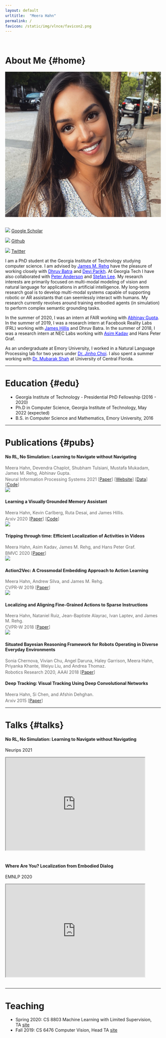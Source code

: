 ```yaml
---
layout: default
urltitle:  "Meera Hahn"
permalink: /
favicon: /static/img/vlnce/favicon2.png
---
```


<br>

# About Me {#home}

<div class="row">
    <div class="column1">
        <img class="circular_image"  src="static/img/people/meera.jpg"/>
        <br>
        <br>
        <p><img src="https://img.icons8.com/material-outlined/24/000000/google-scholar.png"/>   <a href="https://scholar.google.com/citations?user=XNXylX0AAAAJ&hl=en">Google Scholar</a></p>
        <p><img src="https://img.icons8.com/material-outlined/24/000000/github.png"/>   <a href="https://github.com/meera1hahn">Github</a></p>
        <p><img src="https://img.icons8.com/ios-glyphs/30/000000/twitter--v1.png"/> <a href="https://twitter.com/MeeraHahn?ref_src=twsrc%5Etfw">Twitter</a></p>
    </div>
    <div class="column2">
    <p>I am a PhD student at the Georgia Institute of Technology studying computer science. I am advised by <a href="https://rehg.org/" style="color: blue">James M. Rehg</a> have the pleasure of working closely with 
    <a href="https://www.cc.gatech.edu/~dbatra/" style="color: blue">Dhruv Batra</a> and <a href="https://www.cc.gatech.edu/~parikh/" style="color: blue">Devi Parikh</a>. At Georgia Tech I have also collaborated with <a href="https://panderson.me/" style="color: blue">Peter Anderson</a> and <a href="https://web.engr.oregonstate.edu/~leestef/" style="color: blue">Stefan Lee</a>. My research interests are primarily focused on multi-modal modeling of vision and natural language for applications in artificial intelligence. My long-term research goal is to develop multi-modal systems capable of supporting robotic or AR assistants that can seemlessly interact with humans. My research currently revolves around training embodied agents (in simulation) to perform complex semantic grounding tasks.
    </p>
    <p>In the summer of 2020, I was an intern at FAIR working with <a href="http://www.cs.cmu.edu/~abhinavg/" style="color: blue">Abhinav Gupta</a>. In the summer of 2019, I was a research intern at Facebook Reality Labs (FRL) working with <a href="https://scholar.google.com/citations?user=8jWt18AAAAAJ&hl=en" style="color: blue">James Hillis</a> and Dhruv Batra. In the summer of 2018, I was a research intern at NEC Labs working with <a href="https://www.nec-labs.com/asim-kadav" style="color: blue">Asim Kadav</a> and Hans Peter Graf. </p>
    <p>As an undergraduate at Emory University, I worked in a Natural Language Processing lab for two years under <a href="http://www.mathcs.emory.edu/~choi/home.html" style="color: blue">Dr. Jinho Choi</a>. I also spent a summer working with <a href="https://www.crcv.ucf.edu/person/mubarak-shah/" style="color: blue">Dr. Mubarak Shah</a> at University of Central Florida.
    </p>
    </div>
</div>
<hr>

# Education {#edu}

<div class="row">
  <div class="col-xs-12">
      <ul style="margin:10px 10px 10px;"  class="col-xs-12">
        <li>Georgia Institute of Technology - Presidential PhD Fellowship (2016 - 2020)</li>
        <li>Ph.D in Computer Science, Georgia Institute of Technology, May 2022 (expected)</li>
        <li>B.S. in Computer Science and Mathematics, Emory University, 2016</li>
    </ul>
  </div>
</div>
<hr>

# Publications {#pubs}

<div class="row">
    <div class="col-xs-12">
        <h4>No RL, No Simulation: Learning to Navigate without Navigating</h4>
    </div>
    <div class="col-xs-12" style="margin-top: 3px; color: #666;">
        Meera Hahn, Devendra Chaplot, Shubham Tulsiani, Mustafa Mukadam, James M. Rehg, Abhinav Gupta.<br>    </div>
    <div class="col-xs-12" style="margin-top: 3px; color: #666;">
      Neural Information Processing Systems 2021
      [<a href="https://arxiv.org/abs/2110.09470">Paper</a>]
      [<a href="https://meerahahn.github.io/nrns/">Website</a>]
      [<a href="https://meerahahn.github.io/nrns/data">Data</a>]
      [<a href="https://github.com/meera1hahn/NRNS">Code</a>]
    </div>
</div>
<div class="row">
    <div class="col-xs-12">
          <img class="teaser" src="{{site.baseurl}}/static/img/files/nrns.jpg">
    </div>
</div>


<div class="row">
    <div class="col-xs-12">
        <h4>Learning a Visually Grounded Memory Assistant</h4>
    </div>
    <div class="col-xs-12" style="margin-top: 3px; color: #666;">
        Meera Hahn, Kevin Carlberg, Ruta Desai, and James Hillis.<br>
    </div>
    <div class="col-xs-12" style="margin-top: 3px; color: #666;">
      Arxiv 2020
      [<a href="{site.baseurl}}/static/img/files/visual_assistant.pdf.pdf">Paper</a>]
      [<a href="https://github.com/meera1hahn/Visual-Assistant">Code</a>]
    </div>
</div>
<div class="row">
    <div class="col-xs-12">
          <img class="teaser" src="{{site.baseurl}}/static/img/files/assistant.jpg">
    </div>
</div>

<div class="row">
    <div class="col-xs-12">
        <h4>Tripping through time: Efficient Localization of Activities in Videos</h4>
    </div>
    <div class="col-xs-12" style="margin-top: 3px; color: #666;">
        Meera Hahn, Asim Kadav, James M. Rehg, and Hans Peter Graf.<br>
    </div>
    <div class="col-xs-12" style="margin-top: 3px; color: #666;">
      BMVC 2020
      [<a href="https://www.bmvc2020-conference.com/assets/papers/0549.pdf">Paper</a>]
    </div>
</div>
<div class="row">
    <div class="col-xs-12">
          <img class="teaser" src="{{site.baseurl}}/static/img/files/tall.jpg">
    </div>
</div>


<div class="row">
    <div class="col-xs-12">
        <h4>Action2Vec: A Crossmodal Embedding Approach to Action Learning</h4>
    </div>
    <div class="col-xs-12" style="margin-top: 3px; color: #666;">
        Meera Hahn, Andrew Silva, and James M. Rehg.<br>
    </div>
    <div class="col-xs-12" style="margin-top: 3px; color: #666;">
      CVPR-W 2019
      [<a href="https://arxiv.org/abs/1901.00484">Paper</a>]
    </div>
</div>
<div class="row">
    <div class="col-xs-12">
          <img class="teaser" src="{{site.baseurl}}/static/img/files/action2vec.jpg">
    </div>
</div>

<div class="row">
    <div class="col-xs-12">
        <h4>Localizing and Aligning Fine-Grained Actions to Sparse Instructions</h4>
    </div>
    <div class="col-xs-12" style="margin-top: 3px; color: #666;">
        Meera Hahn, Nataniel Ruiz, Jean-Baptiste Alayrac, Ivan Laptev, and James M. Rehg.<br>
    </div>
    <div class="col-xs-12" style="margin-top: 3px; color: #666;">
      CVPR-W 2018
      [<a href="https://arxiv.org/pdf/1809.08381.pdf">Paper</a>]
    </div>
</div>
<div class="row">
    <div class="col-xs-12">
          <img class="teaser" src="{{site.baseurl}}/static/img/files/align.jpg">
    </div>
</div>

<div class="row">
    <div class="col-xs-12">
        <h4>Situated Bayesian Reasoning Framework for Robots Operating in Diverse Everyday Environments</h4>
    </div>
    <div class="col-xs-12" style="margin-top: 3px; color: #666;">
        Sonia Chernova, Vivian Chu, Angel Daruna, Haley Garrison, Meera Hahn, Priyanka Khante, Weiyu Liu, and Andrea Thomaz.<br>
    </div>
    <div class="col-xs-12" style="margin-top: 3px; color: #666;">
      Robotics Research 2020, AAAI 2018
      [<a href="https://link.springer.com/chapter/10.1007/978-3-030-28619-4_29">Paper</a>]
    </div>
</div>

<div class="row">
    <div class="col-xs-12">
        <h4>Deep Tracking: Visual Tracking Using Deep Convolutional Networks</h4>
    </div>
    <div class="col-xs-12" style="margin-top: 3px; color: #666;">
        Meera Hahn, Si Chen, and Afshin Dehghan.<br>
    </div>
    <div class="col-xs-12" style="margin-top: 3px; color: #666;">
      Arxiv 2015
      [<a href="https://arxiv.org/abs/1512.03993">Paper</a>]
    </div>
</div>


<hr>

# Talks {#talks}

<div class="row">
  <div class="col-xs-12">
    <h4>No RL, No Simulation: Learning to Navigate without Navigating</h4>
    <p>Neurips 2021</p>
      <iframe width="450" height="300" margin-bottom="20px" src="https://www.youtube.com/embed/6YxmkjtJomA"></iframe>
  </div>
  <div class="col-xs-12">
    <br>
    <h4>Where Are You? Localization from Embodied Dialog</h4>
    <p>EMNLP 2020</p>
    <iframe width="450" height="300"  src="https://www.youtube.com/embed/RtIq_YXpiXY"></iframe>
  </div>
</div>
<br>
<hr>

# Teaching 

<div class="row">
<div class="col-xs-12">
    <ul style="margin:10px 10px 10px;"  class="col-xs-12">
      <li>Spring 2020: CS 8803 Machine Learning with Limited Supervision, TA <a href="https://sites.google.com/view/fall2019-cs8803-ls">site</a></li>
      <li>Fall 2019: CS 6476 Computer Vision, Head TA <a href="https://sites.google.com/view/cs4476-6476-sp2020">site</a></li>
   </ul>
</div>
</div>
